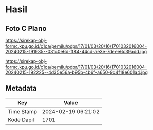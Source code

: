 # Hasil

## Foto C Plano

https://sirekap-obj-formc.kpu.go.id/c1ca/pemilu/pdpr/17/01/03/20/16/1701032016004-20240215-191935--031c0e6d-ff84-44cd-ae3e-7deee6c39add.jpg

https://sirekap-obj-formc.kpu.go.id/c1ca/pemilu/pdpr/17/01/03/20/16/1701032016004-20240215-192225--4d35e56a-b95b-4b6f-a650-9c4f18e601a4.jpg


## Metadata

| Key        | Value               |
| ---------- | ------------------- |
| Time Stamp | 2024-02-19 06:21:02 |
| Kode Dapil | 1701                |



